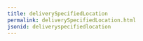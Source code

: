 ```yaml
---
title: deliverySpecifiedLocation
permalink: deliverySpecifiedLocation.html
jsonid: deliveryspecifiedlocation
---
```

